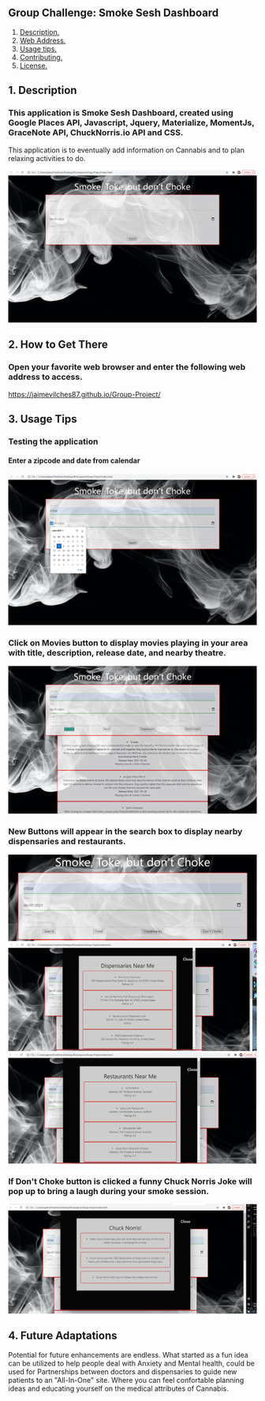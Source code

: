 ## Group Challenge: Smoke Sesh Dashboard

1. [ Description. ](#desc)
2. [ Web Address. ](#web-address)
3. [ Usage tips. ](#usage)
4. [ Contributing. ](#contributing)
5. [ License. ](#license)

<a name="desc"></a>
## 1. Description

### This application is Smoke Sesh Dashboard, created using Google Places API, Javascript, Jquery, Materialize, MomentJs, GraceNote API, ChuckNorris.io API and CSS.

This application is to eventually add information on Cannabis and to plan relaxing activities to do.

![main-page](./assets/images/home.jpg)


<a name="web-address"></a>
## 2. How to Get There

### Open your favorite web browser and enter the following web address to access.

https://jaimevilches87.github.io/Group-Project/

<a name="usage"></a>
## 3. Usage Tips

### Testing the application

#### Enter a zipcode and date from calendar

![date-page](./assets/images/date.jpg)

### Click on Movies button to display movies playing in your area with title, description, release date, and nearby theatre.

![movie-page](./assets/images/movies.jpg)


### New Buttons will appear in the search box to display nearby dispensaries and restaurants.

![button-page](./assets/images/buttons.jpg)
![dispensary-page](./assets/images/dispensary.jpg)
![restaurant-page](./assets/images/restaurants.jpg)

### If Don't Choke button is clicked a funny Chuck Norris Joke will pop up to bring a laugh during your smoke session.

![chuck-page](./assets/images/chuck.jpg)

<a name="contributing"></a>
## 4. Future Adaptations
Potential for future enhancements are endless. What started as a fun idea can be utilized to help people deal with Anxiety and Mental health, could be used for  Partnerships between doctors and dispensaries to guide new patients to an "All-In-One" site. Where you can feel confortable planning ideas and educating yourself on the medical attributes of Cannabis.
